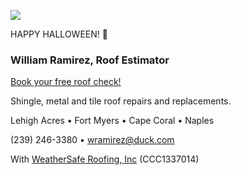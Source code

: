 ![](https://i.pinimg.com/originals/94/94/67/9494670107a8f1f75a069a5a64097011.gif)

HAPPY HALLOWEEN! 🎃

### William Ramirez, Roof Estimator

[Book your free roof check!](tel:2392463380)

Shingle, metal and tile roof repairs and replacements. 

Lehigh Acres • Fort Myers • Cape Coral • Naples

(239) 246-3380 • [wramirez@duck.com](mailto:wramirez@duck.com)

With [WeatherSafe Roofing, Inc](https://www.weathersafe.us/) (CCC1337014)